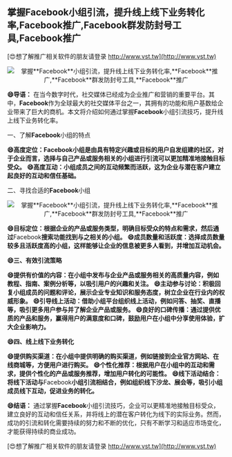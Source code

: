 ## **掌握**Facebook**小组引流，提升线上线下业务转化率,**Facebook**推广,**Facebook**群发防封号工具,**Facebook**推广**

[😍想了解推广相关软件的朋友请登录 http://www.vst.tw](http://www.vst.tw)

 <center><img src="https://vst.tw/MP4/tuiguang/png/5.png" alt="掌握**Facebook**小组引流，提升线上线下业务转化率,**Facebook**推广,**Facebook**群发防封号工具,**Facebook**推广"></center>

**😄导语：**
在当今数字时代，社交媒体已经成为企业推广和营销的重要平台。其中，**Facebook**作为全球最大的社交媒体平台之一，其拥有的功能和用户基数给企业带来了巨大的商机。本文将介绍如何通过掌握**Facebook**小组引流技巧，提升线上线下业务转化率。

一、了解**Facebook**小组的特点

**😄高度定位：**Facebook**小组是由具有特定兴趣或目标的用户自发组建的社区，对于企业而言，选择与自己产品或服务相关的小组进行引流可以更加精准地接触目标受众。**
**😄高度互动：小组成员之间的互动频繁而活跃，这为企业与潜在客户建立起良好的互动和信任基础。**

二、寻找合适的**Facebook**小组

 <center><img src="https://vst.tw/MP4/tuiguang/png/1.png" alt="掌握**Facebook**小组引流，提升线上线下业务转化率,**Facebook**推广,**Facebook**群发防封号工具,**Facebook**推广"></center>

**😄目标定位：根据企业的产品或服务类型，明确目标受众的特点和需求，然后通过**Facebook**搜索功能找到与之相关的小组。**
**😄成员数量和活跃度：选择成员数量较多且活跃度高的小组，这样能够让企业的信息被更多人看到，并增加互动机会。**

**😄三、有效引流策略**

**😄提供有价值的内容：在小组中发布与企业产品或服务相关的高质量内容，例如教程、指南、案例分析等，以吸引用户的兴趣和关注。**
**😄主动参与讨论：积极回复小组成员的问题和评论，展示企业专业知识和服务态度，树立企业在行业内的权威形象。**
**😄引导线上活动：借助小组平台组织线上活动，例如问答、抽奖、直播等，吸引更多用户参与并了解企业产品或服务。**
**😄良好的口碑传播：通过提供优质的产品和服务，赢得用户的满意度和口碑，鼓励用户在小组中分享使用体验，扩大企业影响力。**

**😄四、线上线下业务转化**

**😄提供购买渠道：在小组中提供明确的购买渠道，例如链接到企业官方网站、在线商城等，方便用户进行购买。**
**😄个性化推荐：根据用户在小组中的互动和需求，提供个性化的产品或服务推荐，增加用户转化的可能性。**
**😄线下活动结合：将线下活动与**Facebook**小组引流相结合，例如组织线下沙龙、展会等，吸引小组成员线下互动，促进业务的转化。**

**😄结语：**
通过掌握**Facebook**小组引流技巧，企业可以更精准地接触目标受众，建立良好的互动和信任关系，并将线上的潜在客户转化为线下的实际业务。然而，成功的引流和转化需要持续的努力和不断的优化，只有不断学习和适应市场变化，才能获得持续的商业成功。

[😍想了解推广相关软件的朋友请登录 http://www.vst.tw](http://www.vst.tw)



